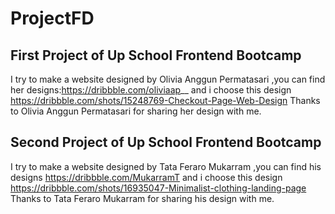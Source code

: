 # ProjectFD
## First Project of Up School Frontend Bootcamp


I try to make a website designed by Olivia Anggun Permatasari ,you can find her designs:https://dribbble.com/oliviaap__ and
i choose this design https://dribbble.com/shots/15248769-Checkout-Page-Web-Design
Thanks to Olivia Anggun Permatasari for sharing her design with me.

## Second Project of Up School Frontend Bootcamp

I try to make a website designed by Tata Feraro Mukarram ,you can find his designs https://dribbble.com/MukarramT and
i choose this design https://dribbble.com/shots/16935047-Minimalist-clothing-landing-page
Thanks to Tata Feraro Mukarram for sharing his design with me.
